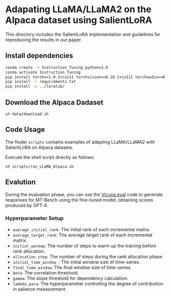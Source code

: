 # Adapating LLaMA/LLaMA2 on the Alpaca dataset using SalientLoRA

This directory includes the SalientLoRA implementation and guidelines for reproducing the results in our paper.

## Install dependencies

```bash
conda create -n Instruction_Tuning python=3.9
conda activate Instruction_Tuning 
pip install torch==1.9.1+cu111 torchvision==0.10.1+cu111 torchaudio==0.9.1 -f https://download.pytorch.org/whl/torch_stable.html
pip install -r requirements.txt
pip install -e ../loralib/
```



## Download the Alpaca Dadaset

```
sh data/download.sh
```



## Code Usage

The floder `scripts` contains examples of adapting LLaMA/LLaMA2 with SalientLoRA on Alpaca datasets. 

Execute the shell script directly as follows:

```
sh scripts/run_LLaMA_Alpaca.sh  
```



## Evalution

During the evaluation phase,  you can use the [Vicuna eval](https://github.com/lm-sys/vicuna-blog-eval) code to generate responses for MT-Bench using the fine-tuned model, obtaining scores produced by GPT-4.



### Hyperparameter Setup

+ `average_initial_rank`:  The initial rank of each incremental matrix. 
+ `average_target_rank`: The average target rank of each incremental matrix. 
+ `initial_warmup`:  The number of steps to warm up the training before rank allocation.
+ `allocation_step`: The number of steps during the rank allocation phase.
+ `initial_time_window `: The initial window size of time-series.
+ `final_time_window`: The final window size of time-series.
+ `beta`: The correlation threshold. 
+ `gamma`: The slope threshold for dependency calculation. 
+ `lambda_para`: The hyperparameter controlling the degree of contribution in salience measurement.

